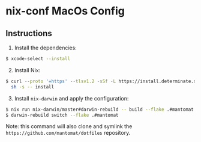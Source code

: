 # nix-conf MacOs Config

## Instructions

1. Install the dependencies:
```bash
$ xcode-select --install
```

2. Install Nix:
```bash
$ curl --proto '=https' --tlsv1.2 -sSf -L https://install.determinate.systems/nix | \
  sh -s -- install
```

3. Install `nix-darwin` and apply the configuration:
```bash
$ nix run nix-darwin/master#darwin-rebuild -- build --flake .#mantomat
$ darwin-rebuild switch --flake .#mantomat
```
Note: this command will also clone and symlink the `https://github.com/mantomat/dotfiles` repository.

